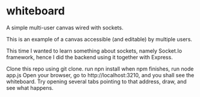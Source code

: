 # whiteboard
A simple multi-user canvas wired with sockets.


This is an example of a canvas accessible (and editable) by multiple users.

This time I wanted to learn something about sockets, namely Socket.Io framework, hence I did the backend using it together with Express.

Clone this repo using git clone.
run npn install
when npm finishes, run node app.js
Open your browser, go to http://localhost:3210, and you shall see the whiteboard. Try opening several tabs pointing to that address, draw, and see what happens.

